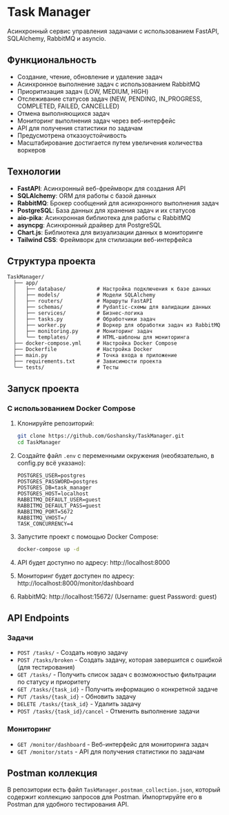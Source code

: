 # Task Manager

Асинхронный сервис управления задачами с использованием FastAPI, SQLAlchemy, RabbitMQ и asyncio.

## Функциональность

- Создание, чтение, обновление и удаление задач
- Асинхронное выполнение задач с использованием RabbitMQ
- Приоритизация задач (LOW, MEDIUM, HIGH)
- Отслеживание статусов задач (NEW, PENDING, IN_PROGRESS, COMPLETED, FAILED, CANCELLED)
- Отмена выполняющихся задач
- Мониторинг выполнения задач через веб-интерфейс
- API для получения статистики по задачам
- Предусмотрена отказоустойчивость
- Масштабирование достигается путем увеличения количества воркеров

## Технологии

- **FastAPI**: Асинхронный веб-фреймворк для создания API
- **SQLAlchemy**: ORM для работы с базой данных
- **RabbitMQ**: Брокер сообщений для асинхронного выполнения задач
- **PostgreSQL**: База данных для хранения задач и их статусов
- **aio-pika**: Асинхронная библиотека для работы с RabbitMQ
- **asyncpg**: Асинхронный драйвер для PostgreSQL
- **Chart.js**: Библиотека для визуализации данных в мониторинге
- **Tailwind CSS**: Фреймворк для стилизации веб-интерфейса

## Структура проекта

```
TaskManager/
  ├── app/
  │   ├── database/          # Настройка подключения к базе данных
  │   ├── models/            # Модели SQLAlchemy
  │   ├── routers/           # Маршруты FastAPI
  │   ├── schemas/           # Pydantic-схемы для валидации данных
  │   ├── services/          # Бизнес-логика
  │   ├── tasks.py           # Обработчики задач
  │   ├── worker.py          # Воркер для обработки задач из RabbitMQ
  │   ├── monitoring.py      # Мониторинг задач
  │   └── templates/         # HTML-шаблоны для мониторинга
  ├── docker-compose.yml     # Настройка Docker Compose
  ├── Dockerfile             # Настройка Docker
  ├── main.py                # Точка входа в приложение
  ├── requirements.txt       # Зависимости проекта
  └── tests/                 # Тесты
```

## Запуск проекта

### С использованием Docker Compose

1. Клонируйте репозиторий:
   ```bash
   git clone https://github.com/Goshansky/TaskManager.git
   cd TaskManager
   ```

2. Создайте файл `.env` с переменными окружения (необязательно, в config.py всё указано):
   ```
   POSTGRES_USER=postgres
   POSTGRES_PASSWORD=postgres
   POSTGRES_DB=task_manager
   POSTGRES_HOST=localhost
   RABBITMQ_DEFAULT_USER=guest
   RABBITMQ_DEFAULT_PASS=guest
   RABBITMQ_PORT=5672
   RABBITMQ_VHOST=/
   TASK_CONCURRENCY=4
   ```

3. Запустите проект с помощью Docker Compose:
   ```bash
   docker-compose up -d
   ```

4. API будет доступно по адресу: http://localhost:8000
5. Мониторинг будет доступен по адресу: http://localhost:8000/monitor/dashboard
6. RabbitMQ: http://localhost:15672/ (Username: guest Password: guest)

## API Endpoints

### Задачи

- `POST /tasks/` - Создать новую задачу
- `POST /tasks/broken` - Создать задачу, которая завершится с ошибкой (для тестирования)
- `GET /tasks/` - Получить список задач с возможностью фильтрации по статусу и приоритету
- `GET /tasks/{task_id}` - Получить информацию о конкретной задаче
- `PUT /tasks/{task_id}` - Обновить задачу
- `DELETE /tasks/{task_id}` - Удалить задачу
- `POST /tasks/{task_id}/cancel` - Отменить выполнение задачи

### Мониторинг

- `GET /monitor/dashboard` - Веб-интерфейс для мониторинга задач
- `GET /monitor/stats` - API для получения статистики по задачам

## Postman коллекция

В репозитории есть файл `TaskManager.postman_collection.json`, который содержит коллекцию запросов для Postman. Импортируйте его в Postman для удобного тестирования API. 